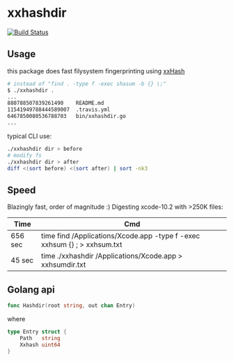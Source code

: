 # xxhashdir

[![Build Status](https://travis-ci.com/razum2um/xxhashdir.svg?branch=master)](https://travis-ci.org/razum2um/xxhashdir)

## Usage

this package does fast filysystem fingerprinting using [xxHash](http://cyan4973.github.io/xxHash/)

```sh
# instead of "find . -type f -exec shasum -b {} \;"
$ ./xxhashdir .
...
880788507839261490    README.md
11541949788444589007  .travis.yml
6467850080536788703   bin/xxhashdir.go
...
```

typical CLI use:

```sh
./xxhashdir dir > before
# modify fs
./xxhashdir dir > after
diff <(sort before) <(sort after) | sort -nk3
```

## Speed

Blazingly fast, order of magnitude :) Digesting xcode-10.2 with >250K files:

| Time | Cmd |
| --- | --- |
| 656 sec | time find /Applications/Xcode.app -type f -exec xxhsum {} \; > xxhsum.txt |
| 45 sec | time ./xxhashdir /Applications/Xcode.app > xxhsumdir.txt |

## Golang api

```go
func Hashdir(root string, out chan Entry)
```

where

```go
type Entry struct {
    Path   string
    Xxhash uint64
}
```
